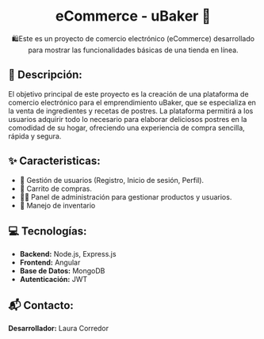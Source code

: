 ﻿<h1 align="center"> eCommerce - uBaker 🧁 </h1>

<p align="center">🛍️Este es un proyecto de comercio electrónico (eCommerce) desarrollado para mostrar las funcionalidades básicas de una tienda en línea.</p>

## 🍰 Descripción: 

El objetivo principal de este proyecto es la creación de una plataforma de comercio electrónico para el emprendimiento uBaker, que se especializa en la venta de ingredientes y recetas de postres. La plataforma permitirá a los usuarios adquirir todo lo necesario para elaborar deliciosos postres en la comodidad de su hogar, ofreciendo una experiencia de compra sencilla, rápida y segura.

## ✨ Caracteristicas: 

- 👥 Gestión de usuarios (Registro, Inicio de sesión, Perfil).
- 🛒 Carrito de compras.
- 🧑‍💻 Panel de administración para gestionar productos y usuarios.
- 🧁 Manejo de inventario

## 💻 Tecnologías:

- **Backend:** Node.js, Express.js
- **Frontend:** Angular
- **Base de Datos:** MongoDB
- **Autenticación:** JWT 

## 📬 Contacto:
**Desarrollador:** Laura Corredor

